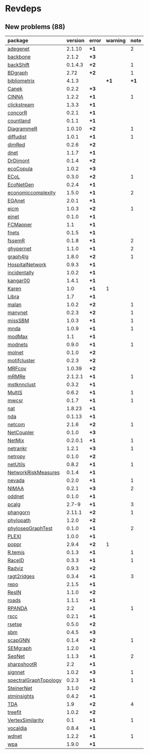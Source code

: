 # Revdeps

## New problems (88)

|package               |version |error  |warning |note   |
|:---------------------|:-------|:------|:-------|:------|
|[adegenet](problems.md#adegenet)|2.1.10  |__+1__ |        |2      |
|[backbone](problems.md#backbone)|2.1.2   |__+3__ |        |       |
|[backShift](problems.md#backshift)|0.1.4.3 |__+2__ |        |1      |
|[BDgraph](problems.md#bdgraph)|2.72    |__+2__ |        |1      |
|[bibliometrix](problems.md#bibliometrix)|4.1.3   |       |__+1__  |__+1__ |
|[Canek](problems.md#canek)|0.2.2   |__+3__ |        |       |
|[CINNA](problems.md#cinna)|1.2.2   |__+1__ |        |1      |
|[clickstream](problems.md#clickstream)|1.3.3   |__+1__ |        |       |
|[concorR](problems.md#concorr)|0.2.1   |__+1__ |        |       |
|[countland](problems.md#countland)|0.1.1   |__+1__ |        |       |
|[DiagrammeR](problems.md#diagrammer)|1.0.10  |__+2__ |        |1      |
|[diffudist](problems.md#diffudist)|1.0.1   |__+1__ |        |1      |
|[dimRed](problems.md#dimred)|0.2.6   |__+2__ |        |       |
|[dnet](problems.md#dnet)|1.1.7   |__+1__ |        |       |
|[DrDimont](problems.md#drdimont)|0.1.4   |__+2__ |        |       |
|[ecoCopula](problems.md#ecocopula)|1.0.2   |__+3__ |        |       |
|[ECoL](problems.md#ecol)|0.3.0   |__+2__ |        |1      |
|[EcoNetGen](problems.md#econetgen)|0.2.4   |__+1__ |        |       |
|[economiccomplexity](problems.md#economiccomplexity)|1.5.0   |__+1__ |        |2      |
|[EGAnet](problems.md#eganet)|2.0.1   |__+1__ |        |       |
|[eicm](problems.md#eicm)|1.0.3   |__+2__ |        |1      |
|[einet](problems.md#einet)|0.1.0   |__+1__ |        |       |
|[FCMapper](problems.md#fcmapper)|1.1     |__+1__ |        |       |
|[fnets](problems.md#fnets)|0.1.5   |__+1__ |        |       |
|[fssemR](problems.md#fssemr)|0.1.8   |__+1__ |        |2      |
|[ghypernet](problems.md#ghypernet)|1.1.0   |__+1__ |        |2      |
|[graph4lg](problems.md#graph4lg)|1.8.0   |__+2__ |        |1      |
|[HospitalNetwork](problems.md#hospitalnetwork)|0.9.3   |__+1__ |        |       |
|[incidentally](problems.md#incidentally)|1.0.2   |__+1__ |        |       |
|[kangar00](problems.md#kangar00)|1.4.1   |__+1__ |        |       |
|[Karen](problems.md#karen)|1.0     |__+1__ |1       |       |
|[Libra](problems.md#libra)|1.7     |__+1__ |        |       |
|[malan](problems.md#malan)|1.0.2   |__+2__ |        |1      |
|[manynet](problems.md#manynet)|0.2.3   |__+2__ |        |1      |
|[missSBM](problems.md#misssbm)|1.0.3   |__+1__ |        |1      |
|[mnda](problems.md#mnda)|1.0.9   |__+1__ |        |1      |
|[modMax](problems.md#modmax)|1.1     |__+1__ |        |       |
|[modnets](problems.md#modnets)|0.9.0   |__+1__ |        |1      |
|[molnet](problems.md#molnet)|0.1.0   |__+2__ |        |       |
|[motifcluster](problems.md#motifcluster)|0.2.3   |__+2__ |        |       |
|[MRFcov](problems.md#mrfcov)|1.0.39  |__+2__ |        |       |
|[mRMRe](problems.md#mrmre)|2.1.2.1 |__+1__ |        |1      |
|[mstknnclust](problems.md#mstknnclust)|0.3.2   |__+1__ |        |       |
|[MultIS](problems.md#multis)|0.6.2   |__+1__ |        |1      |
|[mwcsr](problems.md#mwcsr)|0.1.7   |__+1__ |        |1      |
|[nat](problems.md#nat)|1.8.23  |__+1__ |        |       |
|[nda](problems.md#nda)|0.1.13  |__+1__ |        |       |
|[netcom](problems.md#netcom)|2.1.6   |__+2__ |        |1      |
|[NetCoupler](problems.md#netcoupler)|0.1.0   |__+3__ |        |       |
|[NetMix](problems.md#netmix)|0.2.0.1 |__+1__ |        |1      |
|[netrankr](problems.md#netrankr)|1.2.1   |__+3__ |        |1      |
|[netropy](problems.md#netropy)|0.1.0   |__+2__ |        |       |
|[netUtils](problems.md#netutils)|0.8.2   |__+1__ |        |1      |
|[NetworkRiskMeasures](problems.md#networkriskmeasures)|0.1.4   |__+1__ |        |       |
|[nevada](problems.md#nevada)|0.2.0   |__+1__ |        |1      |
|[NIMAA](problems.md#nimaa)|0.2.1   |__+3__ |        |2      |
|[oddnet](problems.md#oddnet)|0.1.0   |__+1__ |        |       |
|[pcalg](problems.md#pcalg)|2.7-9   |__+1__ |        |3      |
|[phangorn](problems.md#phangorn)|2.11.1  |__+2__ |        |1      |
|[phylopath](problems.md#phylopath)|1.2.0   |__+2__ |        |       |
|[phyloseqGraphTest](problems.md#phyloseqgraphtest)|0.1.0   |__+1__ |        |2      |
|[PLEXI](problems.md#plexi)|1.0.0   |__+1__ |        |       |
|[poppr](problems.md#poppr)|2.9.4   |__+2__ |1       |       |
|[R.temis](problems.md#rtemis)|0.1.3   |__+1__ |        |1      |
|[RaceID](problems.md#raceid)|0.3.3   |__+1__ |        |1      |
|[Radviz](problems.md#radviz)|0.9.3   |__+2__ |        |       |
|[ragt2ridges](problems.md#ragt2ridges)|0.3.4   |__+1__ |        |3      |
|[repo](problems.md#repo)|2.1.5   |__+1__ |        |       |
|[ResIN](problems.md#resin)|1.1.0   |__+2__ |        |       |
|[roads](problems.md#roads)|1.1.1   |__+1__ |        |       |
|[RPANDA](problems.md#rpanda)|2.2     |__+1__ |        |1      |
|[rscc](problems.md#rscc)|0.2.1   |__+1__ |        |       |
|[rsetse](problems.md#rsetse)|0.5.0   |__+2__ |        |       |
|[sbm](problems.md#sbm)|0.4.5   |__+3__ |        |       |
|[scapGNN](problems.md#scapgnn)|0.1.4   |__+2__ |        |1      |
|[SEMgraph](problems.md#semgraph)|1.2.0   |__+1__ |        |       |
|[SeqNet](problems.md#seqnet)|1.1.3   |__+1__ |        |2      |
|[sharpshootR](problems.md#sharpshootr)|2.2     |__+1__ |        |       |
|[signnet](problems.md#signnet)|1.0.2   |__+3__ |        |1      |
|[spectralGraphTopology](problems.md#spectralgraphtopology)|0.2.3   |__+1__ |        |1      |
|[SteinerNet](problems.md#steinernet)|3.1.0   |__+2__ |        |       |
|[stminsights](problems.md#stminsights)|0.4.2   |__+1__ |        |       |
|[TDA](problems.md#tda)|1.9     |__+2__ |        |4      |
|[treefit](problems.md#treefit)|1.0.2   |__+2__ |        |       |
|[VertexSimilarity](problems.md#vertexsimilarity)|0.1     |__+1__ |        |1      |
|[vocaldia](problems.md#vocaldia)|0.8.4   |__+1__ |        |       |
|[wdnet](problems.md#wdnet)|1.2.2   |__+1__ |        |1      |
|[wpa](problems.md#wpa)|1.9.0   |__+1__ |        |       |

